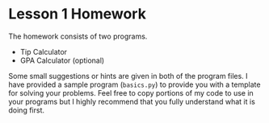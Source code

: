 # Lesson 1 Homework

The homework consists of two programs.

- Tip Calculator
- GPA Calculator (optional)

Some small suggestions or hints are given in both of the program files. I have
provided a sample program (`basics.py`) to provide you with a template for
solving your problems. Feel free to copy portions of my code to use in your
programs but I highly recommend that you fully understand what it is doing
first.
